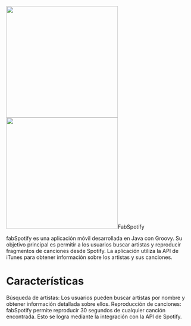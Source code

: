 <img src="https://github.com/THE-FABI7/Music_app/assets/80603614/9cb72ed5-3ced-4eb8-ace1-474def512426" width="300">
<img src="https://github.com/THE-FABI7/Music_app/assets/80603614/638d606f-6132-48f0-9d5c-3d31b4f28cdc" width="300"

# FabSpotify
fabSpotify es una aplicación móvil desarrollada en Java con Groovy. Su objetivo principal es permitir a los usuarios buscar artistas y reproducir fragmentos de canciones desde Spotify. La aplicación utiliza la API de iTunes para obtener información sobre los artistas y sus canciones.

# Características
Búsqueda de artistas: Los usuarios pueden buscar artistas por nombre y obtener información detallada sobre ellos.
Reproducción de canciones: fabSpotify permite reproducir 30 segundos de cualquier canción encontrada. Esto se logra mediante la integración con la API de Spotify.
